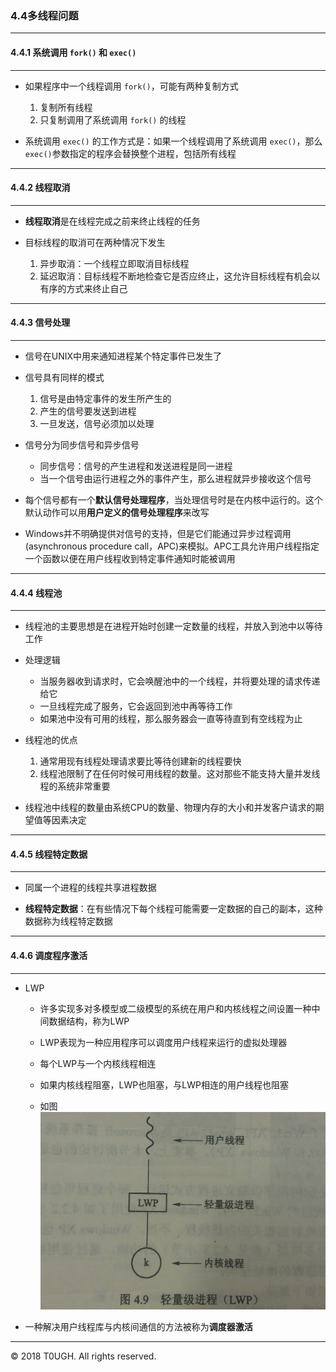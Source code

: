 ### 4.4多线程问题
---
#### 4.4.1 系统调用 `fork()` 和 `exec()`
---
- 如果程序中一个线程调用 `fork()`，可能有两种复制方式
    1. 复制所有线程
    2. 只复制调用了系统调用 `fork()` 的线程

- 系统调用 `exec()` 的工作方式是：如果一个线程调用了系统调用 `exec()`，那么`exec()`参数指定的程序会替换整个进程，包括所有线程
---
#### 4.4.2 线程取消 
---
- **线程取消**是在线程完成之前来终止线程的任务

- 目标线程的取消可在两种情况下发生
    1. 异步取消：一个线程立即取消目标线程
    2. 延迟取消：目标线程不断地检查它是否应终止，这允许目标线程有机会以有序的方式来终止自己
--- 
#### 4.4.3 信号处理
---
- 信号在UNIX中用来通知进程某个特定事件已发生了

- 信号具有同样的模式
    1. 信号是由特定事件的发生所产生的
    2. 产生的信号要发送到进程
    3. 一旦发送，信号必须加以处理

- 信号分为同步信号和异步信号
    - 同步信号：信号的产生进程和发送进程是同一进程
    - 当一个信号由运行进程之外的事件产生，那么进程就异步接收这个信号

- 每个信号都有一个**默认信号处理程序**，当处理信号时是在内核中运行的。这个默认动作可以用**用户定义的信号处理程序**来改写

- Windows并不明确提供对信号的支持，但是它们能通过异步过程调用(asynchronous procedure call，APC)来模拟。APC工具允许用户线程指定一个函数以便在用户线程收到特定事件通知时能被调用
---
#### 4.4.4 线程池
---
- 线程池的主要思想是在进程开始时创建一定数量的线程，并放入到池中以等待工作

- 处理逻辑 
    - 当服务器收到请求时，它会唤醒池中的一个线程，并将要处理的请求传递给它
    - 一旦线程完成了服务，它会返回到池中再等待工作
    - 如果池中没有可用的线程，那么服务器会一直等待直到有空线程为止

- 线程池的优点
    1. 通常用现有线程处理请求要比等待创建新的线程要快
    2. 线程池限制了在任何时候可用线程的数量。这对那些不能支持大量并发线程的系统非常重要

- 线程池中线程的数量由系统CPU的数量、物理内存的大小和并发客户请求的期望值等因素决定

---
#### 4.4.5 线程特定数据
---
- 同属一个进程的线程共享进程数据

- **线程特定数据**：在有些情况下每个线程可能需要一定数据的自己的副本，这种数据称为线程特定数据
---
#### 4.4.6 调度程序激活
---
- LWP
    - 许多实现多对多模型或二级模型的系统在用户和内核线程之间设置一种中间数据结构，称为LWP

    - LWP表现为一种应用程序可以调度用户线程来运行的虚拟处理器

    - 每个LWP与一个内核线程相连

    - 如果内核线程阻塞，LWP也阻塞，与LWP相连的用户线程也阻塞

    - 如图
    ![](resource\LWP.jpg)

- 一种解决用户线程库与内核间通信的方法被称为**调度器激活**
---
&copy; 2018 T0UGH. All rights reserved.